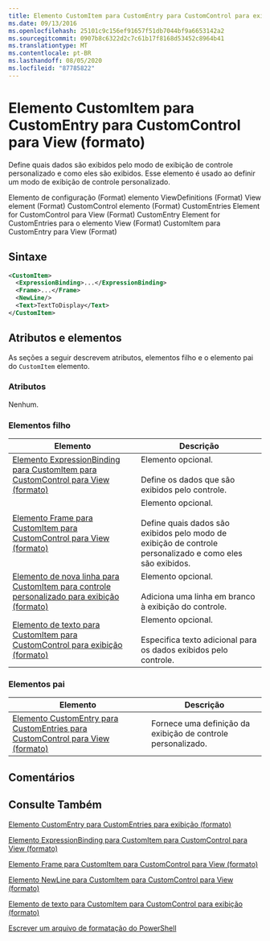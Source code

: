 ```yaml
---
title: Elemento CustomItem para CustomEntry para CustomControl para exibição (formato) | Microsoft Docs
ms.date: 09/13/2016
ms.openlocfilehash: 25101c9c156ef91657f51db7044bf9a6653142a2
ms.sourcegitcommit: 0907b8c6322d2c7c61b17f8168d53452c8964b41
ms.translationtype: MT
ms.contentlocale: pt-BR
ms.lasthandoff: 08/05/2020
ms.locfileid: "87785822"
---
```

# <a name="customitem-element-for-customentry-for-customcontrol-for-view-format"></a>Elemento CustomItem para CustomEntry para CustomControl para View (formato)

Define quais dados são exibidos pelo modo de exibição de controle personalizado e como eles são exibidos. Esse elemento é usado ao definir um modo de exibição de controle personalizado.

Elemento de configuração (Format) elemento ViewDefinitions (Format) View element (Format) CustomControl elemento (Format) CustomEntries Element for CustomControl para View (Format) CustomEntry Element for CustomEntries para o elemento View (Format) CustomItem para CustomEntry para View (Format)

## <a name="syntax"></a>Sintaxe

```xml
<CustomItem>
  <ExpressionBinding>...</ExpressionBinding>
  <Frame>...</Frame>
  <NewLine/>
  <Text>TextToDisplay</Text>
</CustomItem>
```

## <a name="attributes-and-elements"></a>Atributos e elementos

As seções a seguir descrevem atributos, elementos filho e o elemento pai do `CustomItem` elemento.

### <a name="attributes"></a>Atributos

Nenhum.

### <a name="child-elements"></a>Elementos filho

|Elemento|Descrição|
|-------------|-----------------|
|[Elemento ExpressionBinding para CustomItem para CustomControl para View (formato)](./expressionbinding-element-for-customitem-for-customcontrol-for-view-format.md)|Elemento opcional.<br /><br /> Define os dados que são exibidos pelo controle.|
|[Elemento Frame para CustomItem para CustomControl para View (formato)](./frame-element-for-customitem-for-customcontrol-for-view-format.md)|Elemento opcional.<br /><br /> Define quais dados são exibidos pelo modo de exibição de controle personalizado e como eles são exibidos.|
|[Elemento de nova linha para CustomItem para controle personalizado para exibição (formato)](./newline-element-for-customitem-for-customcontrol-for-view-format.md)|Elemento opcional.<br /><br /> Adiciona uma linha em branco à exibição do controle.|
|[Elemento de texto para CustomItem para CustomControl para exibição (formato)](./text-element-for-customitem-for-customview-for-view-format.md)|Elemento opcional.<br /><br /> Especifica texto adicional para os dados exibidos pelo controle.|

### <a name="parent-elements"></a>Elementos pai

|Elemento|Descrição|
|-------------|-----------------|
|[Elemento CustomEntry para CustomEntries para CustomControl para View (formato)](./customentry-element-for-customentries-for-customcontrol-for-view-format.md)|Fornece uma definição da exibição de controle personalizado.|

## <a name="remarks"></a>Comentários

## <a name="see-also"></a>Consulte Também

[Elemento CustomEntry para CustomEntries para exibição (formato)](./customentry-element-for-customentries-for-customcontrol-for-view-format.md)

[Elemento ExpressionBinding para CustomItem para CustomControl para View (formato)](./expressionbinding-element-for-customitem-for-customcontrol-for-view-format.md)

[Elemento Frame para CustomItem para CustomControl para View (formato)](./frame-element-for-customitem-for-customcontrol-for-view-format.md)

[Elemento NewLine para CustomItem para CustomControl para View (formato)](./newline-element-for-customitem-for-customcontrol-for-view-format.md)

[Elemento de texto para CustomItem para CustomControl para exibição (formato)](./text-element-for-customitem-for-customview-for-view-format.md)

[Escrever um arquivo de formatação do PowerShell](./writing-a-powershell-formatting-file.md)
